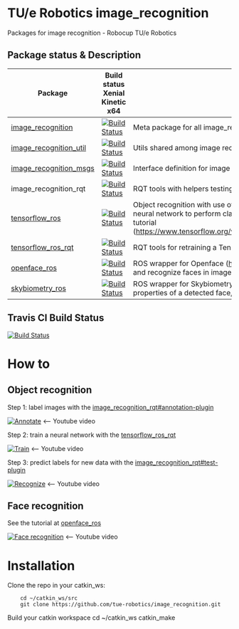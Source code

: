 # TU/e Robotics image_recognition
Packages for image recognition - Robocup TU/e Robotics

## Package status & Description

Package | Build status Xenial Kinetic x64 | Description
------- | ------------------------------- | -----------
[image_recognition](https://github.com/tue-robotics/image_recognition/tree/master/image_recognition) | [![Build Status](http://build.ros.org/job/Ksrc_uX__image_recognition__ubuntu_xenial__source/1//badge/icon)](http://build.ros.org/job/Ksrc_uX__image_recognition__ubuntu_xenial__source/1/) | Meta package for all image_recognition packages.
[image_recognition_util](https://github.com/tue-robotics/image_recognition/tree/master/image_recognition_util) | [![Build Status](http://build.ros.org/job/Ksrc_uX__image_recognition_util__ubuntu_xenial__source/1//badge/icon)](http://build.ros.org/job/Ksrc_uX__image_recognition_util__ubuntu_xenial__source/1/) | Utils shared among image recognition packages
[image_recognition_msgs](https://github.com/tue-robotics/image_recognition/tree/master/image_recognition_msgs) | [![Build Status](http://build.ros.org/job/Ksrc_uX__image_recognition_msgs__ubuntu_xenial__source/1//badge/icon)](http://build.ros.org/job/Ksrc_uX__image_recognition_msgs__ubuntu_xenial__source/1/) | Interface definition for image recognition
image_recognition_rqt | [![Build Status](http://build.ros.org/job/Ksrc_uX__image_recognition_rqt__ubuntu_xenial__source/1//badge/icon)](http://build.ros.org/job/Ksrc_uX__image_recognition_rqt__ubuntu_xenial__source/1/) | RQT tools with helpers testing this interface and training/labeling data.
[tensorflow_ros](https://github.com/tue-robotics/image_recognition/tree/master/tensorflow_ros) | [![Build Status](http://build.ros.org/job/Ksrc_uX__tensorflow_ros__ubuntu_xenial__source/1//badge/icon)](http://build.ros.org/job/Ksrc_uX__tensorflow_ros__ubuntu_xenial__source/1/) | Object recognition with use of Tensorflow. The user can retrain the top layers of a neural network to perform classification with its own dataset as described in this tutorial (https://www.tensorflow.org/versions/r0.11/how_tos/image_retraining/index.html).
[tensorflow_ros_rqt](https://github.com/tue-robotics/image_recognition/tree/master/tensorflow_ros_rqt) | [![Build Status](http://build.ros.org/job/Ksrc_uX__tensorflow_ros_rqt__ubuntu_xenial__source/1//badge/icon)](http://build.ros.org/job/Ksrc_uX__tensorflow_ros_rqt__ubuntu_xenial__source/1/) | RQT tools for retraining a Tensorflow neural network.
[openface_ros](https://github.com/tue-robotics/image_recognition/tree/master/openface_ros) | [![Build Status](http://build.ros.org/job/Ksrc_uX__openface_ros__ubuntu_xenial__source/1//badge/icon)](http://build.ros.org/job/Ksrc_uX__openface_ros__ubuntu_xenial__source/1/) | ROS wrapper for Openface (https://github.com/cmusatyalab/openface) to detect and recognize faces in images.
[skybiometry_ros](https://github.com/tue-robotics/image_recognition/tree/master/skybiometry_ros) | [![Build Status](http://build.ros.org/job/Ksrc_uX__skybiometry_ros__ubuntu_xenial__source/1//badge/icon)](http://build.ros.org/job/Ksrc_uX__skybiometry_ros_ubuntu_xenial__source/1/) | ROS wrapper for Skybiometry (https://skybiometry.com/) for getting face properties of a detected face, e.g. age estimation, gender estimation etc.

## Travis CI Build Status

[![Build Status](https://travis-ci.org/tue-robotics/image_recognition.svg)](https://travis-ci.org/tue-robotics/image_recognition)

# How to

## Object recognition
Step 1: label images with the [image_recognition_rqt#annotation-plugin](https://github.com/tue-robotics/image_recognition/tree/master/image_recognition_rqt#annotation-plugin)

[![Annotate](http://img.youtube.com/vi/uAQvn7SInlg/0.jpg)](http://www.youtube.com/watch?v=uAQvn7SInlg)
<-- Youtube video

Step 2: train a neural network with the [tensorflow_ros_rqt](https://github.com/tue-robotics/image_recognition/tree/master/tensorflow_ros_rqt)

[![Train](http://img.youtube.com/vi/6JdtWa8FD04/0.jpg)](http://www.youtube.com/watch?v=6JdtWa8FD04)
<-- Youtube video

Step 3: predict labels for new data with the [image_recognition_rqt#test-plugin](https://github.com/tue-robotics/image_recognition/tree/master/image_recognition_rqt#test-plugin)

[![Recognize](http://img.youtube.com/vi/OJKYLB3myWw/0.jpg)](http://www.youtube.com/watch?v=OJKYLB3myWw)
<-- Youtube video

## Face recognition
See the tutorial at [openface_ros](https://github.com/tue-robotics/image_recognition/tree/master/openface_ros)

[![Face recognition](http://img.youtube.com/vi/yGqDdfYxHZw/0.jpg)](http://www.youtube.com/watch?v=yGqDdfYxHZw)
<-- Youtube video

# Installation

Clone the repo in your catkin_ws:
        
        cd ~/catkin_ws/src
        git clone https://github.com/tue-robotics/image_recognition.git
        
Build your catkin workspace
        cd ~/catkin_ws
        catkin_make
